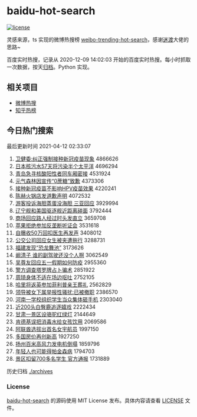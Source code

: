 # baidu-hot-search

[![license](https://img.shields.io/github/license/Arrackisarookie/baidu-hot-search)](https://github.com/Arrackisarookie/baidu-hot-search/blob/master/LICENSE)

灵感来源，ts 实现的微博热搜榜 [weibo-trending-hot-search](https://github.com/justjavac/weibo-trending-hot-search)，感谢[迷渡](https://github.com/justjavac)大佬的思路~

百度实时热搜，记录从 2020-12-09 14:02:03 开始的百度实时热搜。每小时抓取一次数据，按天[归档](./archives)。Python 实现。

## 相关项目
+ [微博热搜](https://github.com/Arrackisarookie/weibo-hot-search)
+ [知乎热榜](https://github.com/Arrackisarookie/zhihu-top-search)

## 今日热门搜索

<!-- Rank Begin -->

最后更新时间 2021-04-12 02:33:07

1. [卫健委:纠正强制接种新冠疫苗现象](http://www.baidu.com/baidu?cl=3&tn=SE_baiduhomet8_jmjb7mjw&rsv_dl=fyb_top&fr=top1000&wd=%CE%C0%BD%A1%CE%AF%3A%BE%C0%D5%FD%C7%BF%D6%C6%BD%D3%D6%D6%D0%C2%B9%DA%D2%DF%C3%E7%CF%D6%CF%F3) 4866626
1. [日本核污水57天将污染半个太平洋](http://www.baidu.com/baidu?cl=3&tn=SE_baiduhomet8_jmjb7mjw&rsv_dl=fyb_top&fr=top1000&wd=%C8%D5%B1%BE%BA%CB%CE%DB%CB%AE57%CC%EC%BD%AB%CE%DB%C8%BE%B0%EB%B8%F6%CC%AB%C6%BD%D1%F3) 4696294
1. [青岛急寻核酸阳性者同车厢密接](http://www.baidu.com/baidu?cl=3&tn=SE_baiduhomet8_jmjb7mjw&rsv_dl=fyb_top&fr=top1000&wd=%C7%E0%B5%BA%BC%B1%D1%B0%BA%CB%CB%E1%D1%F4%D0%D4%D5%DF%CD%AC%B3%B5%CF%E1%C3%DC%BD%D3) 4531924
1. [元气森林因宣传“0蔗糖”致歉](http://www.baidu.com/baidu?cl=3&tn=SE_baiduhomet8_jmjb7mjw&rsv_dl=fyb_top&fr=top1000&wd=%D4%AA%C6%F8%C9%AD%C1%D6%D2%F2%D0%FB%B4%AB%A1%B00%D5%E1%CC%C7%A1%B1%D6%C2%C7%B8) 4373306
1. [接种新冠疫苗不影响HPV疫苗效果](http://www.baidu.com/baidu?cl=3&tn=SE_baiduhomet8_jmjb7mjw&rsv_dl=fyb_top&fr=top1000&wd=%BD%D3%D6%D6%D0%C2%B9%DA%D2%DF%C3%E7%B2%BB%D3%B0%CF%ECHPV%D2%DF%C3%E7%D0%A7%B9%FB) 4220241
1. [陈赫火锅店发道歉声明](http://www.baidu.com/baidu?cl=3&tn=SE_baiduhomet8_jmjb7mjw&rsv_dl=fyb_top&fr=top1000&wd=%B3%C2%BA%D5%BB%F0%B9%F8%B5%EA%B7%A2%B5%C0%C7%B8%C9%F9%C3%F7) 4072532
1. [游客投诉海胆蒸蛋没海胆 三亚回应](http://www.baidu.com/baidu?cl=3&tn=SE_baiduhomet8_jmjb7mjw&rsv_dl=fyb_top&fr=top1000&wd=%D3%CE%BF%CD%CD%B6%CB%DF%BA%A3%B5%A8%D5%F4%B5%B0%C3%BB%BA%A3%B5%A8%20%C8%FD%D1%C7%BB%D8%D3%A6) 3929994
1. [辽宁舰和美国驱逐舰近距离碰面](http://www.baidu.com/baidu?cl=3&tn=SE_baiduhomet8_jmjb7mjw&rsv_dl=fyb_top&fr=top1000&wd=%C1%C9%C4%FE%BD%A2%BA%CD%C3%C0%B9%FA%C7%FD%D6%F0%BD%A2%BD%FC%BE%E0%C0%EB%C5%F6%C3%E6) 3792444
1. [商场回应路人经过时头发直立](http://www.baidu.com/baidu?cl=3&tn=SE_baiduhomet8_jmjb7mjw&rsv_dl=fyb_top&fr=top1000&wd=%C9%CC%B3%A1%BB%D8%D3%A6%C2%B7%C8%CB%BE%AD%B9%FD%CA%B1%CD%B7%B7%A2%D6%B1%C1%A2) 3659708
1. [苹果拒绝参加反垄断听证会](http://www.baidu.com/baidu?cl=3&tn=SE_baiduhomet8_jmjb7mjw&rsv_dl=fyb_top&fr=top1000&wd=%C6%BB%B9%FB%BE%DC%BE%F8%B2%CE%BC%D3%B7%B4%C2%A2%B6%CF%CC%FD%D6%A4%BB%E1) 3531618
1. [自曝收50万回扣医生再发声](http://www.baidu.com/baidu?cl=3&tn=SE_baiduhomet8_jmjb7mjw&rsv_dl=fyb_top&fr=top1000&wd=%D7%D4%C6%D8%CA%D550%CD%F2%BB%D8%BF%DB%D2%BD%C9%FA%D4%D9%B7%A2%C9%F9) 3408012
1. [公交公司回应女生被夹遭拖行](http://www.baidu.com/baidu?cl=3&tn=SE_baiduhomet8_jmjb7mjw&rsv_dl=fyb_top&fr=top1000&wd=%B9%AB%BD%BB%B9%AB%CB%BE%BB%D8%D3%A6%C5%AE%C9%FA%B1%BB%BC%D0%D4%E2%CD%CF%D0%D0) 3288731
1. [福建发现“恐龙舞池”](http://www.baidu.com/baidu?cl=3&tn=SE_baiduhomet8_jmjb7mjw&rsv_dl=fyb_top&fr=top1000&wd=%B8%A3%BD%A8%B7%A2%CF%D6%A1%B0%BF%D6%C1%FA%CE%E8%B3%D8%A1%B1) 3173626
1. [阚清子 谁的副驾驶还没个人啊](http://www.baidu.com/baidu?cl=3&tn=SE_baiduhomet8_jmjb7mjw&rsv_dl=fyb_top&fr=top1000&wd=%E3%DB%C7%E5%D7%D3%20%CB%AD%B5%C4%B8%B1%BC%DD%CA%BB%BB%B9%C3%BB%B8%F6%C8%CB%B0%A1) 3062549
1. [吴尊友回应五一假期如何防疫](http://www.baidu.com/baidu?cl=3&tn=SE_baiduhomet8_jmjb7mjw&rsv_dl=fyb_top&fr=top1000&wd=%CE%E2%D7%F0%D3%D1%BB%D8%D3%A6%CE%E5%D2%BB%BC%D9%C6%DA%C8%E7%BA%CE%B7%C0%D2%DF) 2955360
1. [警方调查塔罗牌占卜骗术](http://www.baidu.com/baidu?cl=3&tn=SE_baiduhomet8_jmjb7mjw&rsv_dl=fyb_top&fr=top1000&wd=%BE%AF%B7%BD%B5%F7%B2%E9%CB%FE%C2%DE%C5%C6%D5%BC%B2%B7%C6%AD%CA%F5) 2851922
1. [周琦身体不适在场边呕吐](http://www.baidu.com/baidu?cl=3&tn=SE_baiduhomet8_jmjb7mjw&rsv_dl=fyb_top&fr=top1000&wd=%D6%DC%E7%F9%C9%ED%CC%E5%B2%BB%CA%CA%D4%DA%B3%A1%B1%DF%C5%BB%CD%C2) 2752105
1. [哈里将返英参加菲利普亲王葬礼](http://www.baidu.com/baidu?cl=3&tn=SE_baiduhomet8_jmjb7mjw&rsv_dl=fyb_top&fr=top1000&wd=%B9%FE%C0%EF%BD%AB%B7%B5%D3%A2%B2%CE%BC%D3%B7%C6%C0%FB%C6%D5%C7%D7%CD%F5%D4%E1%C0%F1) 2562829
1. [领导被女下属举报性骚扰:已被撤职](http://www.baidu.com/baidu?cl=3&tn=SE_baiduhomet8_jmjb7mjw&rsv_dl=fyb_top&fr=top1000&wd=%C1%EC%B5%BC%B1%BB%C5%AE%CF%C2%CA%F4%BE%D9%B1%A8%D0%D4%C9%A7%C8%C5%3A%D2%D1%B1%BB%B3%B7%D6%B0) 2386570
1. [河南一学校组织学生当众集体砸手机](http://www.baidu.com/baidu?cl=3&tn=SE_baiduhomet8_jmjb7mjw&rsv_dl=fyb_top&fr=top1000&wd=%BA%D3%C4%CF%D2%BB%D1%A7%D0%A3%D7%E9%D6%AF%D1%A7%C9%FA%B5%B1%D6%DA%BC%AF%CC%E5%D4%D2%CA%D6%BB%FA) 2303040
1. [近200头白臀鹿追逐嬉戏](http://www.baidu.com/baidu?cl=3&tn=SE_baiduhomet8_jmjb7mjw&rsv_dl=fyb_top&fr=top1000&wd=%BD%FC200%CD%B7%B0%D7%CD%CE%C2%B9%D7%B7%D6%F0%E6%D2%CF%B7) 2222434
1. [甘肃一景区设骆驼红绿灯](http://www.baidu.com/baidu?cl=3&tn=SE_baiduhomet8_jmjb7mjw&rsv_dl=fyb_top&fr=top1000&wd=%B8%CA%CB%E0%D2%BB%BE%B0%C7%F8%C9%E8%C2%E6%CD%D5%BA%EC%C2%CC%B5%C6) 2144649
1. [肯德基误把消毒水给女孩饮用](http://www.baidu.com/baidu?cl=3&tn=SE_baiduhomet8_jmjb7mjw&rsv_dl=fyb_top&fr=top1000&wd=%BF%CF%B5%C2%BB%F9%CE%F3%B0%D1%CF%FB%B6%BE%CB%AE%B8%F8%C5%AE%BA%A2%D2%FB%D3%C3) 2069586
1. [阿联酋选拔出首名女宇航员](http://www.baidu.com/baidu?cl=3&tn=SE_baiduhomet8_jmjb7mjw&rsv_dl=fyb_top&fr=top1000&wd=%B0%A2%C1%AA%C7%F5%D1%A1%B0%CE%B3%F6%CA%D7%C3%FB%C5%AE%D3%EE%BA%BD%D4%B1) 1997150
1. [多国房价再创新高](http://www.baidu.com/baidu?cl=3&tn=SE_baiduhomet8_jmjb7mjw&rsv_dl=fyb_top&fr=top1000&wd=%B6%E0%B9%FA%B7%BF%BC%DB%D4%D9%B4%B4%D0%C2%B8%DF) 1927250
1. [扬州百米高风力发电机倒塌](http://www.baidu.com/baidu?cl=3&tn=SE_baiduhomet8_jmjb7mjw&rsv_dl=fyb_top&fr=top1000&wd=%D1%EF%D6%DD%B0%D9%C3%D7%B8%DF%B7%E7%C1%A6%B7%A2%B5%E7%BB%FA%B5%B9%CB%FA) 1859796
1. [年轻人也可能得帕金森病](http://www.baidu.com/baidu?cl=3&tn=SE_baiduhomet8_jmjb7mjw&rsv_dl=fyb_top&fr=top1000&wd=%C4%EA%C7%E1%C8%CB%D2%B2%BF%C9%C4%DC%B5%C3%C5%C1%BD%F0%C9%AD%B2%A1) 1794703
1. [景区扣留700多名学生 官方通报](http://www.baidu.com/baidu?cl=3&tn=SE_baiduhomet8_jmjb7mjw&rsv_dl=fyb_top&fr=top1000&wd=%BE%B0%C7%F8%BF%DB%C1%F4700%B6%E0%C3%FB%D1%A7%C9%FA%20%B9%D9%B7%BD%CD%A8%B1%A8) 1731889
<!-- Rank End -->

历史归档 [./archives](./archives)

### License

[baidu-hot-search](https://github.com/Arrackisarookie/baidu-hot-search) 的源码使用 MIT License 发布。具体内容请查看 [LICENSE](./LICENSE) 文件。
